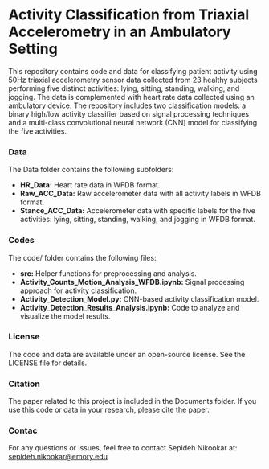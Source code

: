 # Activity Classification from Triaxial Accelerometry in an Ambulatory Setting

This repository contains code and data for classifying patient activity using 50Hz triaxial accelerometry sensor data collected from 23 healthy subjects performing five distinct activities: lying, sitting, standing, walking, and jogging. The data is complemented with heart rate data collected using an ambulatory device. The repository includes two classification models: a binary high/low activity classifier based on signal processing techniques and a multi-class convolutional neural network (CNN) model for classifying the five activities.

### Data

The Data folder contains the following subfolders:
- **HR_Data:** Heart rate data in WFDB format.
- **Raw_ACC_Data:** Raw accelerometer data with all activity labels in WFDB format.
- **Stance_ACC_Data:** Accelerometer data with specific labels for the five activities: lying, sitting, standing, walking, and jogging in WFDB format.

### Codes

The code/ folder contains the following files:
- **src:** Helper functions for preprocessing and analysis.
- **Activity_Counts_Motion_Analysis_WFDB.ipynb:** Signal processing approach for activity classification.
- **Activity_Detection_Model.py:** CNN-based activity classification model.
- **Activity_Detection_Results_Analysis.ipynb:** Code to analyze and visualize the model results.

### License

The code and data are available under an open-source license. See the LICENSE file for details.

### Citation

The paper related to this project is included in the Documents folder. If you use this code or data in your research, please cite the paper. 

### Contac

For any questions or issues, feel free to contact Sepideh Nikookar at: [sepideh.nikookar@emory.edu](mailto:sepideh.nikookar@emory.edu)
